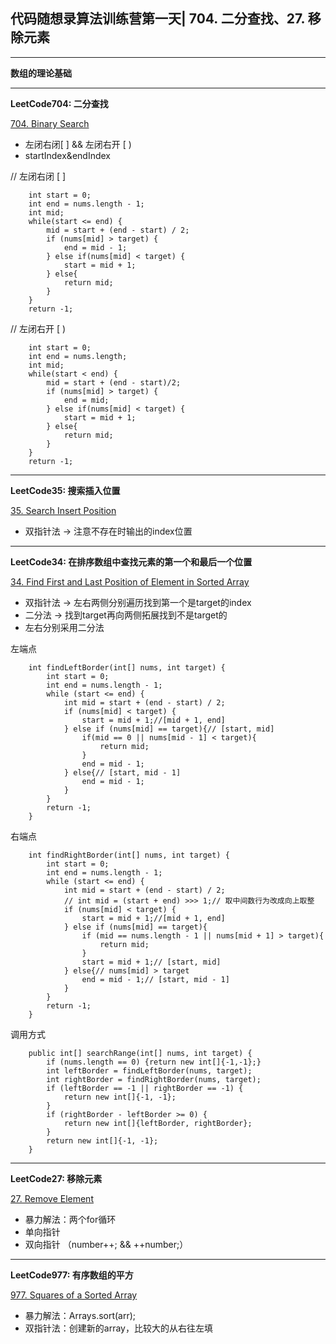 ## **代码随想录算法训练营第一天| 704. 二分查找、27. 移除元素**
<hr/>

**数组的理论基础**
<hr/>

**LeetCode704: 二分查找** 

[704. Binary Search](https://leetcode.cn/problems/binary-search/description/)
- 左闭右闭[ ] && 左闭右开 [  )
- startIndex&endIndex

// 左闭右闭 [ ]

        int start = 0;
        int end = nums.length - 1;
        int mid;
        while(start <= end) {
            mid = start + (end - start) / 2;
            if (nums[mid] > target) {
                end = mid - 1;
            } else if(nums[mid] < target) {
                start = mid + 1;
            } else{
                return mid;
            }
        }
        return -1;

// 左闭右开 [ )

        int start = 0;
        int end = nums.length;
        int mid;
        while(start < end) { 
            mid = start + (end - start)/2;
            if (nums[mid] > target) {
                end = mid;
            } else if(nums[mid] < target) {
                start = mid + 1;
            } else{
                return mid;
            }
        }
        return -1;


<hr/>

**LeetCode35: 搜索插入位置**

[35. Search Insert Position](https://leetcode.cn/problems/search-insert-position/description/)

- 双指针法  -> 注意不存在时输出的index位置

<hr/>

**LeetCode34: 在排序数组中查找元素的第一个和最后一个位置**

[34. Find First and Last Position of Element in Sorted Array](https://leetcode.cn/problems/find-first-and-last-position-of-element-in-sorted-array/description/)

- 双指针法  -> 左右两侧分别遍历找到第一个是target的index
- 二分法  -> 找到target再向两侧拓展找到不是target的
- 左右分别采用二分法

左端点

        int findLeftBorder(int[] nums, int target) {
            int start = 0;
            int end = nums.length - 1;
            while (start <= end) {
                int mid = start + (end - start) / 2;
                if (nums[mid] < target) {
                    start = mid + 1;//[mid + 1, end]
                } else if (nums[mid] == target){// [start, mid]
                    if(mid == 0 || nums[mid - 1] < target){
                        return mid;
                    }
                    end = mid - 1;
                } else{// [start, mid - 1]
                    end = mid - 1;
                }
            }
            return -1;
        }

右端点

        int findRightBorder(int[] nums, int target) {
            int start = 0;
            int end = nums.length - 1;
            while (start <= end) {
                int mid = start + (end - start) / 2;
                // int mid = (start + end) >>> 1;// 取中间数行为改成向上取整
                if (nums[mid] < target) {
                    start = mid + 1;//[mid + 1, end]
                } else if (nums[mid] == target){
                    if (mid == nums.length - 1 || nums[mid + 1] > target){
                        return mid;
                    }
                    start = mid + 1;// [start, mid]
                } else{// nums[mid] > target
                    end = mid - 1;// [start, mid - 1]
                }
            }
            return -1;
        }

调用方式

        public int[] searchRange(int[] nums, int target) {
            if (nums.length == 0) {return new int[]{-1,-1};}
            int leftBorder = findLeftBorder(nums, target);
            int rightBorder = findRightBorder(nums, target);
            if (leftBorder == -1 || rightBorder == -1) {
                return new int[]{-1, -1};
            }
            if (rightBorder - leftBorder >= 0) {
                return new int[]{leftBorder, rightBorder};
            }
            return new int[]{-1, -1};
        } 


<hr/>

**LeetCode27: 移除元素**

[27. Remove Element](https://leetcode.cn/problems/remove-element/description/)

- 暴力解法：两个for循环
- 单向指针
- 双向指针 （number++; && ++number;）
<hr/>

**LeetCode977: 有序数组的平方**

[977. Squares of a Sorted Array](https://leetcode.cn/problems/squares-of-a-sorted-array/description/)

- 暴力解法：Arrays.sort(arr);
- 双指针法：创建新的array，比较大的从右往左填




